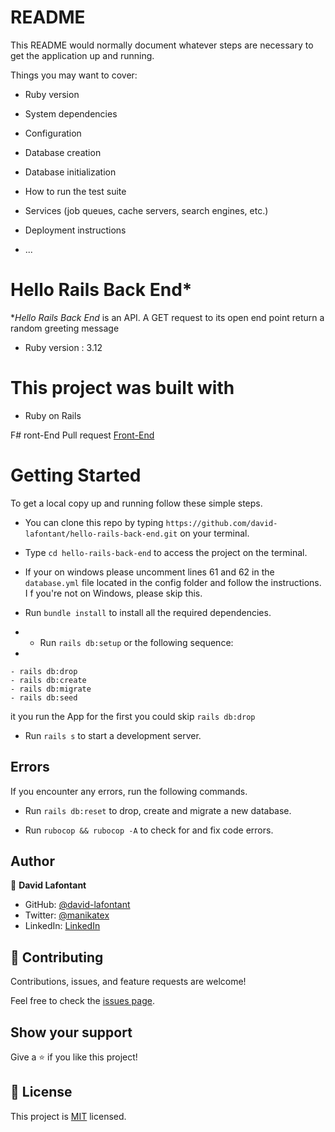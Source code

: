 # README

This README would normally document whatever steps are necessary to get the
application up and running.

Things you may want to cover:

* Ruby version

* System dependencies

* Configuration

* Database creation

* Database initialization

* How to run the test suite

* Services (job queues, cache servers, search engines, etc.)

* Deployment instructions

* ...


# Hello Rails Back End*

**Hello Rails Back End*  is an API. A GET request to its open end point return a random greeting message

* Ruby version : 3.12

# This project was built with

- Ruby on Rails

F# ront-End Pull request
[Front-End](https://github.com/david-lafontant/hello-react-front-end/pull/1)
# Getting Started

To get a local copy up and running follow these simple steps.

- You can clone this repo by typing `https://github.com/david-lafontant/hello-rails-back-end.git` on your terminal.

- Type `cd hello-rails-back-end` to access the project on the terminal.
- If your on windows please uncomment lines 61 and 62 in the `database.yml` file located in the config folder and follow the instructions. I f you're not on Windows, please skip this. 
  
- Run `bundle install` to install all the required dependencies.
- - Run `rails db:setup` or the following sequence:
- 
```
- rails db:drop
- rails db:create
- rails db:migrate
- rails db:seed  
  ```              
  it you run the App for the first you could skip `rails db:drop`

- Run `rails s` to start a development server.

## Errors

If you encounter any errors, run the following commands.

- Run `rails db:reset` to drop, create and migrate a new database.

- Run `rubocop && rubocop -A` to check for and fix code errors.




## Author

👤 **David Lafontant**

- GitHub: [@david-lafontant](https://github.com/david-lafontant)
- Twitter: [@manikatex](https://twitter.com/manikatex)
- LinkedIn: [LinkedIn](https://www.linkedin.com/in/david-lafontant)

## 🤝 Contributing

Contributions, issues, and feature requests are welcome!

Feel free to check the [issues page](https://github.com/david-lafontant/hello-rails-back-end/issues).

## Show your support

Give a ⭐️ if you like this project!

## 📝 License

This project is [MIT](./LICENCE) licensed.